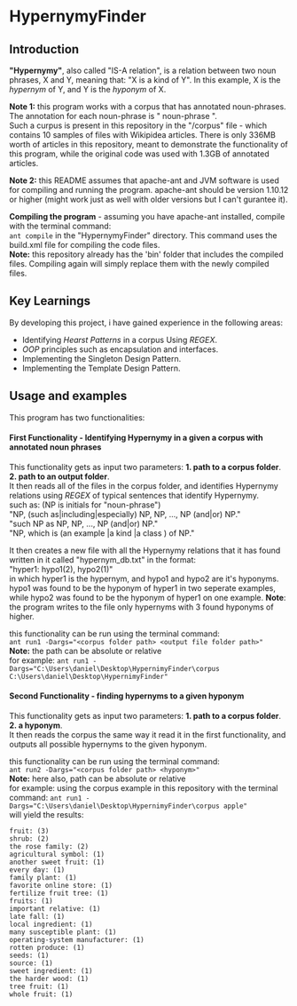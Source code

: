 # HypernymyFinder
## Introduction
**"Hypernymy"**, also called "IS-A relation", is a relation between two noun phrases, X and Y, meaning that: "X is a kind of Y". In this example, X is the *hypernym* of Y, and Y is the *hyponym* of X.

**Note 1:** this program works with a corpus that has annotated noun-phrases. The annotation for each noun-phrase is "<np> noun-phrase </np>".  
Such a curpus is present in this repository in the "/corpus" file - which contains 10 samples of files with Wikipidea articles. There is only 336MB worth of articles in this repository, meant to demonstrate the functionality of this program, while the original code was used with 1.3GB of annotated articles.

**Note 2:** this README assumes that apache-ant and JVM software is used for compiling and running the program. apache-ant should be version 1.10.12 or higher (might work just as well with older versions but I can't gurantee it).

**Compiling the program** - assuming you have apache-ant installed, compile with the terminal command:  
`ant compile`
in the "HypernymyFinder" directory. This command uses the build.xml file for compiling the code files.  
**Note:** this repository already has the 'bin' folder that includes the compiled files. Compiling again will simply replace them with the newly compiled files.  

## Key Learnings
By developing this project, i have gained experience in the following areas:  
- Identifying *Hearst Patterns* in a corpus Using *REGEX*.
- *OOP* principles such as encapsulation and interfaces.
- Implementing the Singleton Design Pattern.
- Implementing the Template Design Pattern.  

## Usage and examples
This program has two functionalities:  
#### **First Functionality** - Identifying Hypernymy in a given a corpus with annotated noun phrases  
This functionality gets as input two parameters: **1. path to a corpus folder**. **2. path to an output folder**.  
It then reads all of the files in the corpus folder, and identifies Hypernymy relations using *REGEX* of typical sentences that identify Hypernymy.  
such as: (NP is initials for "noun-phrase")  
"NP, (such as|including|especially) NP, NP, ..., NP (and|or) NP."  
"such NP as NP, NP, ..., NP (and|or) NP."  
"NP, which is (an example |a kind |a class ) of NP."  
  
It then creates a new file with all the Hypernymy relations that it has found written in it called "hypernym_db.txt" in the format:  
"hyper1: hypo1(2), hypo2(1)"  
in which hyper1 is the hypernym, and hypo1 and hypo2 are it's hyponyms. hypo1 was found to be the hyponym of hyper1 in two seperate examples, while hypo2 was found to be the hyponym of hyper1 on one example.
**Note**: the program writes to the file only hypernyms with 3 found hyponyms of higher.

this functionality can be run using the terminal command:  
`ant run1 -Dargs="<corpus folder path> <output file folder path>"`  
**Note:** the path can be absolute or relative  
for example: `ant run1 -Dargs="C:\Users\daniel\Desktop\HypernimyFinder\corpus C:\Users\daniel\Desktop\HypernimyFinder"`  
  
  
#### **Second Functionality** - finding hypernyms to a given hyponym  
This functionality gets as input two parameters: **1. path to a corpus folder**. **2. a hyponym**.  
It then reads the corpus the same way it read it in the first functionality, and outputs all possible hypernyms to the given hyponym.

this functionality can be run using the terminal command:  
`ant run2 -Dargs="<corpus folder path> <hyponym>"`  
**Note:** here also, path can be absolute or relative  
for example: using the corpus example in this repository with the terminal command: `ant run1 -Dargs="C:\Users\daniel\Desktop\HypernimyFinder\corpus apple"`  
will yield the results:  
  
```
fruit: (3)
shrub: (2)
the rose family: (2)
agricultural symbol: (1)
another sweet fruit: (1)
every day: (1)
family plant: (1)
favorite online store: (1)
fertilize fruit tree: (1)
fruits: (1)
important relative: (1)
late fall: (1)
local ingredient: (1)
many susceptible plant: (1)
operating-system manufacturer: (1)
rotten produce: (1)
seeds: (1)
source: (1)
sweet ingredient: (1)
the harder wood: (1)
tree fruit: (1)
whole fruit: (1)
```
